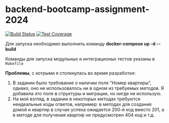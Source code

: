 # backend-bootcamp-assignment-2024

[![Build Status](https://github.com/tinepple/b-b-a-2024/workflows/Go/badge.svg)](https://github.com/tinepple/b-b-a-2024/actions?query=branch%3Amain)
[![Test Coverage](https://codecov.io/gh/tinepple/b-b-a-2024/branch/main/graph/badge.svg)](https://codecov.io/github/tinepple/b-b-a-2024)

Для запуска необходимо выполнить команду **docker-compose up -d --build**

Команды для запуска модульных и интеграционых тестов указаны в `Makefile`

**Проблемы**, с котрыми я столкнулась во время разработки: 
1. В задании было требование о наличии поля "Номер квартиры", однако, оно не использовалось ни в одном из требуемых методов. Я добавила это поле в структуры и миграции, но нигде не использую.
2. На мой взгляд, в задании в некоторых методах требуются неидеальные коды ответов, например: в методах для создания домой и квартир в случае успеха ожидается 200-й код вместо 201, а в методе для получения квартир не предусмотрен 404 код и т.д. 